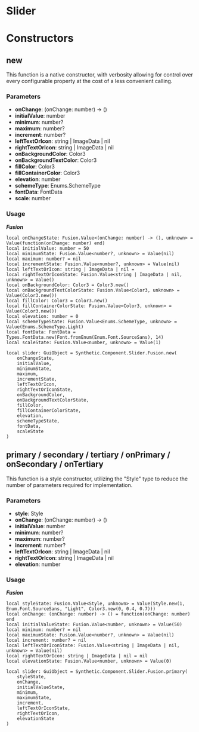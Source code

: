 # Slider


# Constructors


## new
This function is a native constructor, with verbosity allowing for control over every configurable property at the cost of a less convenient calling.

### Parameters
- **onChange**: (onChange: number) -> ()
- **initialValue**: number
- **minimum**: number?
- **maximum**: number?
- **increment**: number?
- **leftTextOrIcon**: string | ImageData | nil
- **rightTextOrIcon**: string | ImageData | nil
- **onBackgroundColor**: Color3
- **onBackgroundTextColor**: Color3
- **fillColor**: Color3
- **fillContainerColor**: Color3
- **elevation**: number
- **schemeType**: Enums.SchemeType
- **fontData**: FontData
- **scale**: number


### Usage

***Fusion***
```luau
local onChangeState: Fusion.Value<(onChange: number) -> (), unknown> = Value(function(onChange: number) end)
local initialValue: number = 50
local minimumState: Fusion.Value<number?, unknown> = Value(nil)
local maximum: number? = nil
local incrementState: Fusion.Value<number?, unknown> = Value(nil)
local leftTextOrIcon: string | ImageData | nil = 
local rightTextOrIconState: Fusion.Value<string | ImageData | nil, unknown> = Value()
local onBackgroundColor: Color3 = Color3.new()
local onBackgroundTextColorState: Fusion.Value<Color3, unknown> = Value(Color3.new())
local fillColor: Color3 = Color3.new()
local fillContainerColorState: Fusion.Value<Color3, unknown> = Value(Color3.new())
local elevation: number = 0
local schemeTypeState: Fusion.Value<Enums.SchemeType, unknown> = Value(Enums.SchemeType.Light)
local fontData: FontData = Types.FontData.new(Font.fromEnum(Enum.Font.SourceSans), 14)
local scaleState: Fusion.Value<number, unknown> = Value(1)

local slider: GuiObject = Synthetic.Component.Slider.Fusion.new(
	onChangeState,
	initialValue,
	minimumState,
	maximum,
	incrementState,
	leftTextOrIcon,
	rightTextOrIconState,
	onBackgroundColor,
	onBackgroundTextColorState,
	fillColor,
	fillContainerColorState,
	elevation,
	schemeTypeState,
	fontData,
	scaleState
)
```
## primary / secondary / tertiary / onPrimary / onSecondary / onTertiary
This function is a style constructor, utilizing the "Style" type to reduce the number of parameters required for implementation.

### Parameters
- **style**: Style
- **onChange**: (onChange: number) -> ()
- **initialValue**: number
- **minimum**: number?
- **maximum**: number?
- **increment**: number?
- **leftTextOrIcon**: string | ImageData | nil
- **rightTextOrIcon**: string | ImageData | nil
- **elevation**: number


### Usage

***Fusion***
```luau
local styleState: Fusion.Value<Style, unknown> = Value(Style.new(1, Enum.Font.SourceSans, "Light", Color3.new(0, 0.4, 0.7)))
local onChange: (onChange: number) -> () = function(onChange: number) end
local initialValueState: Fusion.Value<number, unknown> = Value(50)
local minimum: number? = nil
local maximumState: Fusion.Value<number?, unknown> = Value(nil)
local increment: number? = nil
local leftTextOrIconState: Fusion.Value<string | ImageData | nil, unknown> = Value(nil)
local rightTextOrIcon: string | ImageData | nil = nil
local elevationState: Fusion.Value<number, unknown> = Value(0)

local slider: GuiObject = Synthetic.Component.Slider.Fusion.primary(
	styleState,
	onChange,
	initialValueState,
	minimum,
	maximumState,
	increment,
	leftTextOrIconState,
	rightTextOrIcon,
	elevationState
)
```
